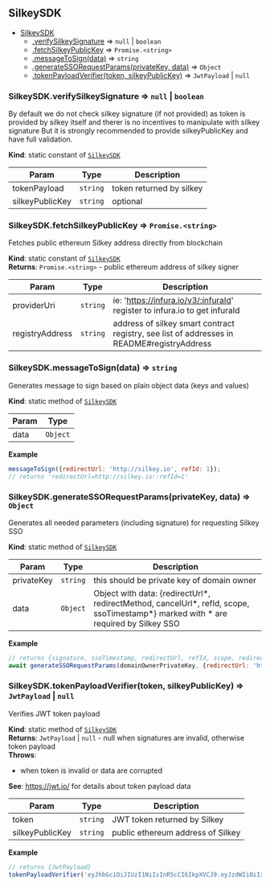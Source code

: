 <a name="module_SilkeySDK"></a>

## SilkeySDK

* [SilkeySDK](#module_SilkeySDK)
    * [.verifySilkeySignature](#module_SilkeySDK.verifySilkeySignature) ⇒ <code>null</code> \| <code>boolean</code>
    * [.fetchSilkeyPublicKey](#module_SilkeySDK.fetchSilkeyPublicKey) ⇒ <code>Promise.&lt;string&gt;</code>
    * [.messageToSign(data)](#module_SilkeySDK.messageToSign) ⇒ <code>string</code>
    * [.generateSSORequestParams(privateKey, data)](#module_SilkeySDK.generateSSORequestParams) ⇒ <code>Object</code>
    * [.tokenPayloadVerifier(token, silkeyPublicKey)](#module_SilkeySDK.tokenPayloadVerifier) ⇒ <code>JwtPayload</code> \| <code>null</code>

<a name="module_SilkeySDK.verifySilkeySignature"></a>

### SilkeySDK.verifySilkeySignature ⇒ <code>null</code> \| <code>boolean</code>
By default we do not check silkey signature (if not provided)
as token is provided by silkey itself and therer is no incentives to manipulate with silkey signature
But it is strongly recommended to provide silkeyPublicKey and have full validation.

**Kind**: static constant of [<code>SilkeySDK</code>](#module_SilkeySDK)  

| Param | Type | Description |
| --- | --- | --- |
| tokenPayload | <code>string</code> | token returned by silkey |
| silkeyPublicKey | <code>string</code> | optional |

<a name="module_SilkeySDK.fetchSilkeyPublicKey"></a>

### SilkeySDK.fetchSilkeyPublicKey ⇒ <code>Promise.&lt;string&gt;</code>
Fetches public ethereum Silkey address directly from blockchain

**Kind**: static constant of [<code>SilkeySDK</code>](#module_SilkeySDK)  
**Returns**: <code>Promise.&lt;string&gt;</code> - public ethereum address of silkey signer  

| Param | Type | Description |
| --- | --- | --- |
| providerUri | <code>string</code> | ie: 'https://infura.io/v3/:infuraId' register to infura.io to get infuraId |
| registryAddress | <code>string</code> | address of silkey smart contract registry, see list of addresses in README#registryAddress |

<a name="module_SilkeySDK.messageToSign"></a>

### SilkeySDK.messageToSign(data) ⇒ <code>string</code>
Generates message to sign based on plain object data (keys and values)

**Kind**: static method of [<code>SilkeySDK</code>](#module_SilkeySDK)  

| Param | Type |
| --- | --- |
| data | <code>Object</code> | 

**Example**  
```js
messageToSign({redirectUrl: 'http://silkey.io', refId: 1});
// returns 'redirectUrl=http://silkey.io::refId=1'
```
<a name="module_SilkeySDK.generateSSORequestParams"></a>

### SilkeySDK.generateSSORequestParams(privateKey, data) ⇒ <code>Object</code>
Generates all needed parameters (including signature) for requesting Silkey SSO

**Kind**: static method of [<code>SilkeySDK</code>](#module_SilkeySDK)  

| Param | Type | Description |
| --- | --- | --- |
| privateKey | <code>string</code> | this should be private key of domain owner |
| data | <code>Object</code> | Object with data: {redirectUrl*, redirectMethod, cancelUrl*, refId, scope, ssoTimestamp*}  marked with * are required by Silkey SSO |

**Example**  
```js
// returns {signature, ssoTimestamp, redirectUrl, refId, scope, redirectMethod}
await generateSSORequestParams(domainOwnerPrivateKey, {redirectUrl: 'http://silkey.io', refId: 1});
```
<a name="module_SilkeySDK.tokenPayloadVerifier"></a>

### SilkeySDK.tokenPayloadVerifier(token, silkeyPublicKey) ⇒ <code>JwtPayload</code> \| <code>null</code>
Verifies JWT token payload

**Kind**: static method of [<code>SilkeySDK</code>](#module_SilkeySDK)  
**Returns**: <code>JwtPayload</code> \| <code>null</code> - null when signatures are invalid, otherwise token payload  
**Throws**:

- when token is invalid or data are corrupted

**See**: https://jwt.io/ for details about token payload data  

| Param | Type | Description |
| --- | --- | --- |
| token | <code>string</code> | JWT token returned by Silkey |
| silkeyPublicKey | <code>string</code> | public ethereum address of Silkey |

**Example**  
```js
// returns {JwtPayload}
tokenPayloadVerifier('eyJhbGciOiJIUzI1NiIsInR5cCI6IkpXVCJ9.eyJzdWIiOiIxMjM0NTY3ODkwIiwibmFtZSI6IkpvaG4gRG9lIiwiaWF0IjoxNTE2MjM5MDIyfQ.SflKxwRJSMeKKF2QT4fwpMeJf36POk6yJV_adQssw5c');
```
